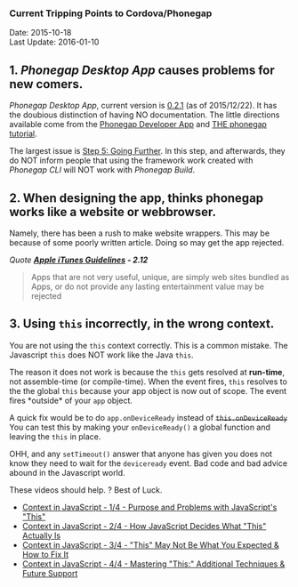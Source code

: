 ### Current Tripping Points to Cordova/Phonegap ###
Date: 2015-10-18<br>
Last Update: 2016-01-10

## 1. *Phonegap Desktop App* causes problems for new comers. ##

*Phonegap Desktop App*, current version is [0.2.1](https://github.com/jessemonroy650/top-phonegap-mistakes/blob/master/history/phonegap-desktop.md) (as of 2015/12/22). It has the doubious distinction of having NO documentation. The little directions available come from the [Phonegap Developer App](https://github.com/jessemonroy650/top-phonegap-mistakes/blob/master/history/phonegap-desktop.md) and [THE phonegap tutorial](http://docs.phonegap.com/). 

The largest issue is [Step 5: Going Further](http://docs.phonegap.com/getting-started/5-going-further/). In this step, and afterwards, they do NOT inform people that using the framework work created with *Phonegap CLI* will NOT work with *Phonegap Build*.

## 2. When designing the app, thinks phonegap works like a website or webbrowser.

Namely, there has been a rush to make website wrappers. This may be because of some poorly written article. Doing so may get the app rejected.

  *Quote* ***[Apple iTunes Guidelines](https://developer.apple.com/app-store/review/guidelines/) - 2.12***
  > Apps that are not very useful, unique, are simply web sites bundled as Apps, or do not provide any lasting entertainment value may be rejected

## 3. Using `this` incorrectly, in the wrong context.

You are not using the `this` context correctly. This is a common mistake. The Javascript `this` does NOT work like the Java `this`.    

The reason it does not work is because the `this` gets resolved at **run-time**, not assemble-time (or compile-time). When the event fires, `this` resolves to the the global `this` because your app object is now out of scope. The event fires \*outside* of your `app` object.

A quick fix would be to do `app.onDeviceReady` instead of <s>`this.onDeviceReady`</s> You can test this by making your `onDeviceReady()` a global function and leaving the `this` in place.

OHH, and any `setTimeout()` answer that anyone has given you does not know they need to wait for the `deviceready` event. Bad code and bad advice abound in the Javascript world. 

These videos should help. ? Best of Luck.

- [Context in JavaScript - 1/4 - Purpose and Problems with JavaScript's "This"](https://www.youtube.com/watch?v=su-SdgebJCE)
- [Context in JavaScript - 2/4 - How JavaScript Decides What "This" Actually Is](https://www.youtube.com/watch?v=hJ_YD4Ljbqc)
- [Context in JavaScript - 3/4 - "This" May Not Be What You Expected & How to Fix It](https://www.youtube.com/watch?v=PNqoehDEZ3E)
- [Context in JavaScript - 4/4 - Mastering "This:" Additional Techniques & Future Support](https://www.youtube.com/watch?v=QQ4__W9nELc)






